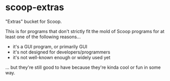 scoop-extras
============

"Extras" bucket for Scoop.

This is for programs that don't strictly fit the mold of Scoop programs for at least one of the following reasons...

* it's a GUI program, or primarily GUI
* it's not designed for developers/programmers
* it's not well-known enough or widely used yet

... but they're still good to have because they're kinda cool or fun in some way.